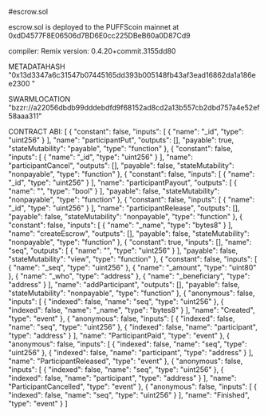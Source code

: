 #escrow.sol

escrow.sol is deployed to the PUFFScoin mainnet at 0xdD4577F8E06506d7BD6E0cc225DBeB60a0D87Cd9

compiler: Remix
version: 0.4.20+commit.3155dd80

METADATAHASH
"0x13d3347a6c31547b07445165dd393b005148fb43af3ead16862da1a186ee2300 "

SWARMLOCATION
"bzzr://a22056dbdb99dddebdfd9f68152ad8cd2a13b557cb2dbd757a4e52ef58aaa311"

CONTRACT ABI:
[
	{
		"constant": false,
		"inputs": [
			{
				"name": "_id",
				"type": "uint256"
			}
		],
		"name": "participantPut",
		"outputs": [],
		"payable": true,
		"stateMutability": "payable",
		"type": "function"
	},
	{
		"constant": false,
		"inputs": [
			{
				"name": "_id",
				"type": "uint256"
			}
		],
		"name": "participantCancel",
		"outputs": [],
		"payable": false,
		"stateMutability": "nonpayable",
		"type": "function"
	},
	{
		"constant": false,
		"inputs": [
			{
				"name": "_id",
				"type": "uint256"
			}
		],
		"name": "participantPayout",
		"outputs": [
			{
				"name": "",
				"type": "bool"
			}
		],
		"payable": false,
		"stateMutability": "nonpayable",
		"type": "function"
	},
	{
		"constant": false,
		"inputs": [
			{
				"name": "_id",
				"type": "uint256"
			}
		],
		"name": "participantRelease",
		"outputs": [],
		"payable": false,
		"stateMutability": "nonpayable",
		"type": "function"
	},
	{
		"constant": false,
		"inputs": [
			{
				"name": "_name",
				"type": "bytes8"
			}
		],
		"name": "createEscrow",
		"outputs": [],
		"payable": false,
		"stateMutability": "nonpayable",
		"type": "function"
	},
	{
		"constant": true,
		"inputs": [],
		"name": "seq",
		"outputs": [
			{
				"name": "",
				"type": "uint256"
			}
		],
		"payable": false,
		"stateMutability": "view",
		"type": "function"
	},
	{
		"constant": false,
		"inputs": [
			{
				"name": "_seq",
				"type": "uint256"
			},
			{
				"name": "_amount",
				"type": "uint80"
			},
			{
				"name": "_who",
				"type": "address"
			},
			{
				"name": "_beneficiary",
				"type": "address"
			}
		],
		"name": "addParticipant",
		"outputs": [],
		"payable": false,
		"stateMutability": "nonpayable",
		"type": "function"
	},
	{
		"anonymous": false,
		"inputs": [
			{
				"indexed": false,
				"name": "seq",
				"type": "uint256"
			},
			{
				"indexed": false,
				"name": "_name",
				"type": "bytes8"
			}
		],
		"name": "Created",
		"type": "event"
	},
	{
		"anonymous": false,
		"inputs": [
			{
				"indexed": false,
				"name": "seq",
				"type": "uint256"
			},
			{
				"indexed": false,
				"name": "participant",
				"type": "address"
			}
		],
		"name": "ParticipantPaid",
		"type": "event"
	},
	{
		"anonymous": false,
		"inputs": [
			{
				"indexed": false,
				"name": "seq",
				"type": "uint256"
			},
			{
				"indexed": false,
				"name": "participant",
				"type": "address"
			}
		],
		"name": "ParticipantReleased",
		"type": "event"
	},
	{
		"anonymous": false,
		"inputs": [
			{
				"indexed": false,
				"name": "seq",
				"type": "uint256"
			},
			{
				"indexed": false,
				"name": "participant",
				"type": "address"
			}
		],
		"name": "ParticipantCancelled",
		"type": "event"
	},
	{
		"anonymous": false,
		"inputs": [
			{
				"indexed": false,
				"name": "seq",
				"type": "uint256"
			}
		],
		"name": "Finished",
		"type": "event"
	}
]



